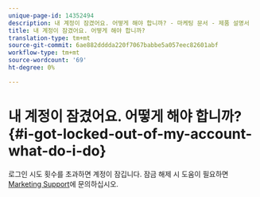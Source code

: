 ```yaml
---
unique-page-id: 14352494
description: 내 계정이 잠겼어요. 어떻게 해야 합니까? - 마케팅 문서 - 제품 설명서
title: 내 계정이 잠겼어요. 어떻게 해야 합니까?
translation-type: tm+mt
source-git-commit: 6ae882dddda220f7067babbe5a057eec82601abf
workflow-type: tm+mt
source-wordcount: '69'
ht-degree: 0%

---
```



# 내 계정이 잠겼어요. 어떻게 해야 합니까?{#i-got-locked-out-of-my-account-what-do-i-do}

로그인 시도 횟수를 초과하면 계정이 잠깁니다. 잠금 해제 시 도움이 필요하면 [Marketing Support](https://nation.marketo.com/t5/Support/ct-p/Support#)에 문의하십시오.
